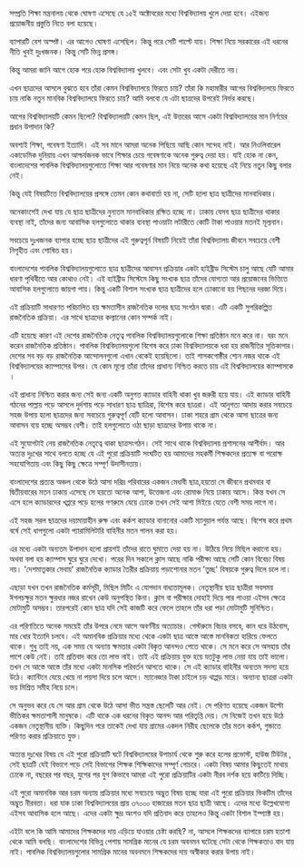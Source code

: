সম্প্রতি শিক্ষা মন্ত্রনালয় থেকে ঘোষণা এসেছে যে ১৫ই  অক্টোবরের মধ্যে বিশ্ববিদ্যালয় খুলে দেয়া হবে। এইজন্য প্রয়োজনীয় প্রস্তুতি নিতে বলা হয়েছে। 

ব্যাপারটি বেশ অস্পষ্ট। এর আগেও ঘোষণা এসেছিল। কিন্তু পরে সেটি পাল্টে যায়। শিক্ষা নিয়ে সরকারের এই ধরনের নীতি খুবই দুঃখজনক। কিন্তু সেটি ভিন্ন প্রসঙ্গ। 

কিন্তু আমরা জানি আগে হোক পরে হোক বিশ্ববিদ্যালয় খুলবে। এবং সেটা খুব একটা দেরীতে নয়। 

এখন ছাত্রদের আসলে বুঝতে হবে তাঁরা কেমন বিশ্ববিদ্যালয়ে ফিরতে চায়? তাঁরা কি মহামারীর আগের বিশ্ববিদ্যলয়ে ফিরতে চায় নাকি নতুন মানবিক বিশ্ববিদ্যালয়ে ফিরতে চায়? আমি বলবো যে এটা ছাত্রদের উপরেই নির্ভর করছে।  


আগের বিশ্ববিদ্যালয়টি কেমন ছিলো? বিশ্ববিদ্যালয়টি কেমন ছিল, এই উত্তরের আসে একটা বিশ্ববিদ্যালয়ের মান নির্ণয়ের প্রধান উপাদান কি? 

অবশ্যই শিক্ষা, গবেষণা ইত্যাদি। এই সব মানে আমরা অনেক পিছিয়ে আছি কোন সন্দেহ নাই। আর নিওলিবারেল একাডেমিক দুনিয়ায় এখন আশ্চর্যজনক ভাবে শিক্ষার চেয়ে গবেষণাকে অনেক গুরুত্ব দেয়া হয়। যাই হোক না কেন, বাংলাদেশের পাবলিক বিশ্ববিদ্যালয়গুলোতে শিক্ষা আর গবেষণার মান নিয়ে অনেক কথা হয়েছে এই নিয়ে নতুন কিছু বলার নেই। 

কিন্তু যেই বিষয়টিতে বিশ্ববিদ্যালয়ের প্রসঙ্গে তেমন কোন কথাবার্তা হয় না, সেটি হলো ছাত্র ছাত্রীদের মানবাধিকার। 

অনেকাংশেই দেখা যায় যে ছাত্র ছাত্রীদের নুন্যতম  মানবাধিকার রক্ষিত হচ্ছে না। ঢাকায় যেসব ছাত্র ছাত্রীদের থাকার ব্যবস্থা নাই, তাঁদের জন্য আবাসিক হলগুলোতে থাকার ব্যবস্থা পাওয়াটা লটারীতে কোটি টাকা পাওয়ার মতনই মূল্যবান। 

সবচেয়ে দুঃখজনক ব্যাপার হচ্ছে ছাত্র ছাত্রীদের এই গুরুত্বপূর্ন বিষয়টি নিয়েই তাঁরা বিশ্ববিদ্যালয় জীবনে সবচেয়ে বেশী নিগৃহীত এবং শোষিত হয়। 

বাংলাদেশের পাবলিক বিশ্ববিদ্যালয়গুলোতে ছাত্র ছাত্রীদের আবাসন প্রক্রিয়ার একটা হাইব্রীড সিস্টেম চালু আছে যেটি আমার ধারণা পৃথিবীতে আর কোথাও নেই। এই হাইব্রীড সিস্টেমে কিছু সংখ্যক ছাত্র তাঁদের যোগ্যতা আর প্রয়োজনের ভিত্তিতে আবাসিক হলগুলোতে জায়গা পায়। কিন্তু একটি বিশাল সংখ্যক ছাত্র ছাত্রীদের হলে ঢোকানো হয় পিছনের দরজা দিয়ে।  

এই প্রক্রিয়াটি সাধারণত পরিচালিত হয় ক্ষমতাসীন রাজনৈতিক দলের ছাত্র সংগঠন দ্বারা। এটি একটি সুপরিকল্পিত রাজনৈতিক প্রক্রিয়া। এর সাথে ছাত্রদের কল্যানের কোন সম্পর্ক নাই।  

এটি হয়েছে কারণ এই দেশের রাজনৈতিক নেতৃত্ব পাবলিক বিশ্ববিদ্যালয়গুলোকে শিক্ষা প্রতিষ্ঠান মনে করে না। বরং মনে করেন রাজনৈতিক প্রতিষ্ঠান। পাবলিক বিশ্ববিদ্যালয়গুলো বিশেষ করে ঢাকা বিশ্ববিদ্যালয়কে ধরা হয় রাজনীতির সূতিকাগার। দেশের সব বড় বড় রাজনৈতিক আন্দোলনগুলো এখান থেকেই হয়েছিলো। তাই শাসকগোষ্ঠীর শ্যেন নজর থাকে এই বিশ্ববিদ্যালয়ের ক্যাম্পাসের উপর। যে কোন মূল্যে তাঁরা তাঁদের প্রাধান্য  নিশ্চিত করতে চায় এই বিশ্ববিদ্যালয়ের ক্যাম্পাসকে । 

এই প্রাধান্য নিশ্চিত করার জন্য সেই জন্য একটি অনুগত ক্যাডার বাহিনী থাকা খুব জরুরী হয়ে যায়। এই ক্যাডার বাহিনী গঠনের পাল্লায় পড়ে আসলে দুর্দশায় পড়ে সাধারণ ছাত্র ছাত্রিরা, বিশেষ করে ছাত্ররা। এই আনুগত্য আদায় করার সবচেয়ে সহজ উপায় হলো ছাত্রদের জন্য সবচেয়ে গুরুত্বপূর্ণ যেটি হলো আবাসন। ঢাকা শহরে গ্রাম থেকে আসা ছাত্রের জন্য আবাসন ব্যয় হচ্ছে অসম্ভব বেশী। তাই হলগুলোতে ওঠা ছাড়া ছাত্রদের উপায় থাকে না। 

এই সুযোগটাই নেয় রাজনৈতিক নেতৃত্বে থাকা ছাত্রসংগঠন। সেই সাথে থাকে বিশ্ববিদ্যালয় প্রশাসনের আশীর্বাদ। আর অত্যন্ত দুঃখের সাথে বলতে হচ্ছে যে এই পুরো প্রক্রিয়াটি সংঘটিত হয় আমাদের সহকর্মী শিক্ষকদের প্রত্যক্ষ বা পরোক্ষ সহযোগিতায় এবং কিছু কিছু ক্ষেত্রে সম্পূর্ণ উদাসীনতায়। 

বাংলাদেশের প্রত্যন্ত অঞ্চল থেকে উঠে আসা দরিদ্র পরিবারের একজন মেধাবী ছাত্র,হয়তো সে জীবনে প্রথমবার বা দ্বিতীয়বারের মতন ঢাকায় এসেছে সে হয়তো অনেক আশা, উত্তেজনা এবং রোমাঞ্চ নিয়ে ঢাকায় আসে। কিন্ত যখন সে এসে হলে ক্যাডারদের খপ্পরে পড়ে হলের গণরুমে যেয়ে ঢোকে তখন সেই আশা মিইয়ে যেতে বেশী সময় লাগে না।  

এই সহজ সরল ছাত্রদের দয়ামায়াহীন রুক্ষ এবং কর্কশ ক্যাডার বানানোর একটি ম্যানুয়াল পর্যন্ত আছে। বিশেষ করে প্রথম বর্ষে সেই ধাপগুলো একটা প্যারামিলিটারি বাহিনীর মতন পালন করা হয়। 

এর মধ্যে একটা অন্যতম উপাদান হলো প্রায়শই  তাঁদের রাতে ঘুমাতে দেয়া হয় না। উঠিয়ে নিয়ে মিছিল করানো হয়। অথবা বলা হয় ক্যাম্পাস ঘুরে ঘুরে দেখো। পরের দিন সকালে ক্লাস আছে নাকি পরীক্ষা আছে সেটি কোন বিবেচ্য বিষয় নয়। 'দেশমাতৃকার সেবায়'  রাজনৈতিক ক্যাডার  তৈরীর প্রক্রিয়ায় পড়াশোনার মতন 'তুচ্ছ' বিষয়কে গুরুত্ব দিলে চলে না। 

এছাড়া যখন তখন রাজনৈতিক কর্মসূচী, মিছিল মিটিং এ যোগদান বাধ্যতামূলক। নেতৃস্থানীয় ছাত্র ছাত্রীরা সবসময় ঈগলচক্ষুর মতন ক্ষুরধার নজর রাখেন কেউ অনুপস্থিত কিনা।  ক্লাস বা পরীক্ষার দোহাই দিয়ে পার পাওয়া এইসব ক্ষেত্রে মোটামুটি অসম্ভব। তারপরেই কোন ছাত্র যদি সেই কাজটি করে ফেলে তাহলে তাঁর ধরা পড়া মোটামুটি সুনিশ্চিত। 

এর পরিণতিতে অনেক সময়েই তাঁর উপরে নেমে আসে অবর্ণনীয় অত্যাচার। গেস্টরুমে বিচার বসবে, কান ধরে উঠবোস, মার ধোর ইত্যাদি চলবে। এই অমানবিক প্রক্রিয়ার মধ্যে থেকে একটা ছাত্র আস্তে আস্তে মানবিকতা হারিয়ে ফেলতে থাকে। শুধু তাই নয়, এক সময় যে অন্যায় ক্ষমতার একটা বিকৃত আনন্দও পেতে থাকে। সে মনে করে সে অসহায় তাঁর পাশে কেউ নেই। তাই প্রতিবাদ করে তো লাভ নাই। তাই এই প্রক্রিয়ায় যুক্ত হয়ে যতটুকু লাভ নেয়া যায় তাই ভালো। তখন সে আস্তে আস্তে তাঁর মধ্যে একটা মানসিক পরিবর্তন আসতে থাকে। সে এই ক্যাডার বাহিনীর অন্যতম সদস্য হয়ে উঠে। ক্যান্টিনে যেয়ে খেয়ে না পয়সা দিয়ে চলে আসে। ম্যানেজার টাকা চাইলে চড় থাপ্পড় মারে। অন্যান্য ছাত্ররা একটা ভয় মিশ্রিত সমীহ নিয়ে চলে। 

সে অনুভব করে যে সে আর গ্রাম থেকে উঠে আসা ভীত সন্ত্রস্ত ছেলেটি আর নেই। সে পরিণত হয়েছে একজন উল্টো ভীতিকর ক্ষমতাশালী মানুষকে। এটি থাকে এক ধরনের বিকৃত আনন্দ আর পরিতৃপ্তি দেয়। সে নিজেই তখন হয়ে উঠে একজন নেতৃস্থানীয় ব্যক্তি। কিছুদিন পরে তাকেই দেখা যায় গ্রামের একদল নিরীহ ছেলেকে তাঁর মতন কর্কশ, গুন্ডাতে পরিণত করার প্রক্রিয়াতে যুক্ত। 

অত্যন্ত দুঃখের বিষয় যে এই পুরো প্রক্রিয়াটি ঘটে বিশ্ববিদ্যালয়ের উপাচার্য থেকে শুরু করে হলের প্রভোস্ট, হাউজ টিউটর , সেই ছাত্রটি যেই বিভাগে পড়ে সেই বিভাগের শিক্ষক শিক্ষিকাদের সম্পূর্ণ গোচরে।  একটা বিষয় আমার কিছুতেই মাথায় ঢোকে না, বছরের পর বছর, যুগের পর যুগ কিভাবে আমরা এই পুরো প্রক্রিয়াটির একটা নীরব দর্শক হয়ে কাটিয়ে দিচ্ছি। 

এই পুরো অমানবিক আর চরম অন্যায় প্রক্রিয়ার মধ্যে সবচেয়ে অদ্ভুত বিষয় হচ্ছে যারা এই পুরো প্রক্রিয়ার ভিকটিম তাঁদের অদ্ভুত নীরবতা। ধরা যাক ঢাকা বিশ্ববিদ্যালয়ের প্রায় ৩৭০০০ হাজারের মতন ছাত্র ছাত্রী আছে। এদের মধ্যে উল্লেখযোগ্য এইসব আবাসিক হলে আছে। এদের একটা ক্ষুদ্র অংশও যদি প্রতিবাদ করে তাহলেও কিন্তু একটা বিশাল ইম্প্যাক্ট হয়। 

এইটা বলে কি আমি আমাদের শিক্ষকদের দায় এড়িয়ে যাওয়ার চেষ্টা করছি? না, আসলে শিক্ষকদের ব্যাপারে চরম হতাশা থেকে আমি বলছি। বাংলাদেশের বিভিন্ন পেশায় সামগ্রিক মানের যে চরম অবনমন ঘটেছে সেটা থেকে শিক্ষকতাও বাদ যায় নাই। পাবলিক বিশ্ববিদ্যালয়গুলোর সামগ্রিক মানের অবনমনে শিক্ষকদের দায় অস্বীকার করার উপায় নাই। 
